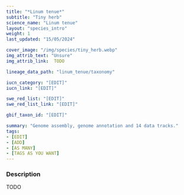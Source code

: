 ```yaml
---
title: "*Linum tenue*"
subtitle: "Tiny herb"
science_name: "Linum tenue"
layout: "species_intro"
weight: 1
last_updated: "15/05/2024"

cover_image: "/img/species/tiny_herb.webp"
img_attrib_text: "Unsure"
img_attrib_link:  TODO

lineage_data_path: "linum_tenue/taxonomy"

iucn_category: "[EDIT]"
iucn_link: "[EDIT]"

swe_red_list: "[EDIT]"
swe_red_list_link: "[EDIT]"

gbif_taxon_id: "[EDIT]"

summary: "Genome assembly, genome annotation and 14 data tracks."
tags:
- [EDIT]
- [ADD]
- [AS MANY]
- [TAGS AS YOU WANT]
---
```


### Description

TODO
